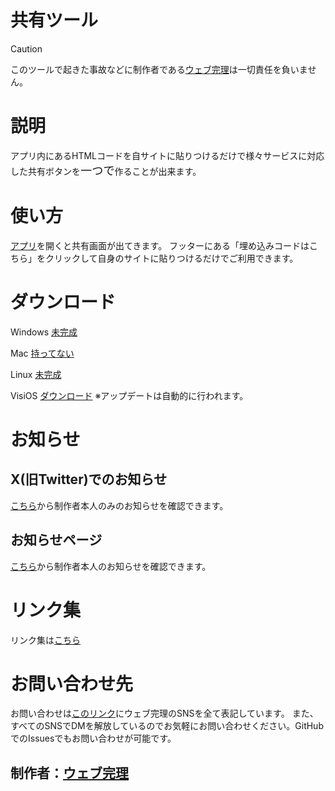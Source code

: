 # 共有ツール

>[!CAUTION]
>このツールで起きた事故などに制作者である[ウェブ完理](https://webfullsympathy.github.io)は一切責任を負いません。

# 説明
アプリ内にあるHTMLコードを自サイトに貼りつけるだけで様々サービスに対応した共有ボタンを<span style="font-size: 130%;">一つで</span>作ることが出来ます。

# 使い方
[アプリ](https://share-tool.vercel.app)を開くと共有画面が出てきます。
フッターにある「埋め込みコードはこちら」をクリックして自身のサイトに貼りつけるだけでご利用できます。

# ダウンロード
Windows
[未完成]()

Mac
[持ってない]()

Linux
[未完成]()

VisiOS
[ダウンロード](https://drive.google.com/file/d/1cvxKbwBtlVXBM7vIRLsMlVO4ywFzf7b5/view)
※アップデートは自動的に行われます。

# お知らせ
## X(旧Twitter)でのお知らせ
[こちら](https://x.com/search?q=from%3Awebfullsympathy+%23%E5%85%B1%E6%9C%89%E3%83%84%E3%83%BC%E3%83%AB_%E3%82%A6%E3%82%A7%E3%83%96%E5%AE%8C%E7%90%86)から制作者本人のみのお知らせを確認できます。
## お知らせページ
[こちら](https://flawless-pancake-f2b.notion.site/1166e1c012538078af71d00a6849647b)から制作者本人のお知らせを確認できます。

# リンク集
リンク集は[こちら](https://lit.link/sharetool)

# お問い合わせ先
お問い合わせは[このリンク](https://lit.link/webfullsympathy)にウェブ完理のSNSを全て表記しています。
また、すべてのSNSでDMを解放しているのでお気軽にお問い合わせください。GitHubでのIssuesでもお問い合わせが可能です。

## 制作者：[ウェブ完理](https://webfullsympathy.github.io/)
